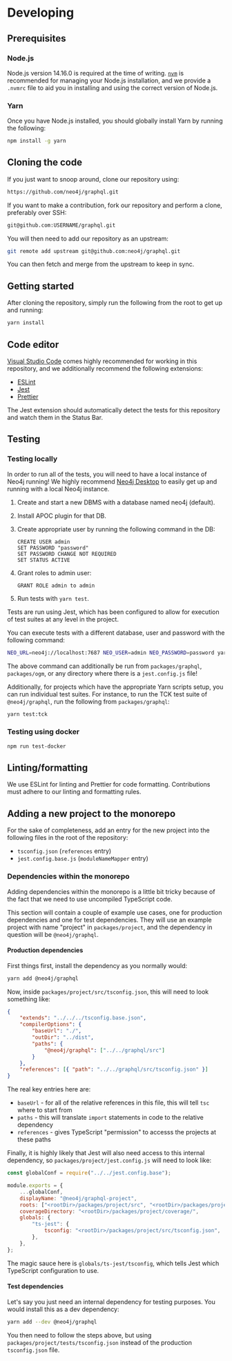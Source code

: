 # Developing

## Prerequisites

### Node.js

Node.js version 14.16.0 is required at the time of writing. [`nvm`](https://github.com/nvm-sh/nvm) is recommended for managing your Node.js installation, and we provide a `.nvmrc` file to aid you in installing and using the correct version of Node.js.

### Yarn

Once you have Node.js installed, you should globally install Yarn by running the following:

```bash
npm install -g yarn
```

## Cloning the code

If you just want to snoop around, clone our repository using:

```bash
https://github.com/neo4j/graphql.git
```

If you want to make a contribution, fork our repository and perform a clone, preferably over SSH:

```bash
git@github.com:USERNAME/graphql.git
```

You will then need to add our repository as an upstream:

```bash
git remote add upstream git@github.com:neo4j/graphql.git
```

You can then fetch and merge from the upstream to keep in sync.

## Getting started

After cloning the repository, simply run the following from the root to get up and running:

```bash
yarn install
```

## Code editor

[Visual Studio Code](https://code.visualstudio.com/) comes highly recommended for working in this repository, and we additionally recommend the following extensions:

- [ESLint](https://marketplace.visualstudio.com/items?itemName=dbaeumer.vscode-eslint)
- [Jest](https://marketplace.visualstudio.com/items?itemName=Orta.vscode-jest)
- [Prettier](https://marketplace.visualstudio.com/items?itemName=esbenp.prettier-vscode)

The Jest extension should automatically detect the tests for this repository and watch them in the Status Bar.

## Testing

### Testing locally

In order to run all of the tests, you will need to have a local instance of Neo4j running! We highly recommend [Neo4j Desktop](https://neo4j.com/download/) to easily get up and running with a local Neo4j instance.

1. Create and start a new DBMS with a database named neo4j (default).
2. Install APOC plugin for that DB.
3. Create appropriate user by running the following command in the DB:

    ```cypher
    CREATE USER admin
    SET PASSWORD "password"
    SET PASSWORD CHANGE NOT REQUIRED
    SET STATUS ACTIVE
    ```

4. Grant roles to admin user:

    ```cypher
    GRANT ROLE admin to admin
    ```

5. Run tests with `yarn test`.

Tests are run using Jest, which has been configured to allow for execution of test suites at any level in the project.

You can execute tests with a different database, user and password with the following command:

```bash
NEO_URL=neo4j://localhost:7687 NEO_USER=admin NEO_PASSWORD=password yarn test
```

The above command can additionally be run from `packages/graphql`, `packages/ogm`, or any directory where there is a `jest.config.js` file!

Additionally, for projects which have the appropriate Yarn scripts setup, you can run individual test suites. For instance, to run the TCK test suite of `@neo4j/graphql`, run the following from `packages/graphql`:

```bash
yarn test:tck
```

### Testing using docker

```bash
npm run test-docker
```

## Linting/formatting

We use ESLint for linting and Prettier for code formatting. Contributions must adhere to our linting and formatting rules.

## Adding a new project to the monorepo

For the sake of completeness, add an entry for the new project into the following files in the root of the repository:

- `tsconfig.json` (`references` entry)
- `jest.config.base.js` (`moduleNameMapper` entry)

### Dependencies within the monorepo

Adding dependencies within the monorepo is a little bit tricky because of the fact that we need to use uncompiled TypeScript code.

This section will contain a couple of example use cases, one for production dependencies and one for test dependencies. They will use an example project with name "project" in `packages/project`, and the dependency in question will be `@neo4j/graphql`.

#### Production dependencies

First things first, install the dependency as you normally would:

```bash
yarn add @neo4j/graphql
```

Now, inside `packages/project/src/tsconfig.json`, this will need to look something like:

```json
{
    "extends": "../../../tsconfig.base.json",
    "compilerOptions": {
        "baseUrl": "./",
        "outDir": "../dist",
        "paths": {
            "@neo4j/graphql": ["../../graphql/src"]
        }
    },
    "references": [{ "path": "../../graphql/src/tsconfig.json" }]
}
```

The real key entries here are:

- `baseUrl` - for all of the relative references in this file, this will tell `tsc` where to start from
- `paths` - this will translate `import` statements in code to the relative dependency
- `references` - gives TypeScript "permission" to accesss the projects at these paths

Finally, it is highly likely that Jest will also need access to this internal dependency, so `packages/project/jest.config.js` will need to look like:

```js
const globalConf = require("../../jest.config.base");

module.exports = {
    ...globalConf,
    displayName: "@neo4j/graphql-project",
    roots: ["<rootDir>/packages/project/src", "<rootDir>/packages/project/tests"],
    coverageDirectory: "<rootDir>/packages/project/coverage/",
    globals: {
        "ts-jest": {
            tsconfig: "<rootDir>/packages/project/src/tsconfig.json",
        },
    },
};
```

The magic sauce here is `globals/ts-jest/tsconfig`, which tells Jest which TypeScript configuration to use.

#### Test dependencies

Let's say you just need an internal dependency for testing purposes. You would install this as a dev dependency:

```bash
yarn add --dev @neo4j/graphql
```

You then need to follow the steps above, but using `packages/project/tests/tsconfig.json` instead of the production `tsconfig.json` file.
